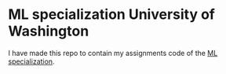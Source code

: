 # ML specialization University of Washington
I have made this repo to contain my assignments code of the [ML specialization](https://www.coursera.org/specializations/machine-learning). 
